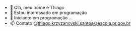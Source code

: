 - 👋 Olá, meu nome é Thiago
- 👀 Estou interessado em programaçâo
- 🌱 Iniciante em programaçâo ...
- 📫 Contato @thiago.krzyzanovski.santos@escola.pr.gov.br
